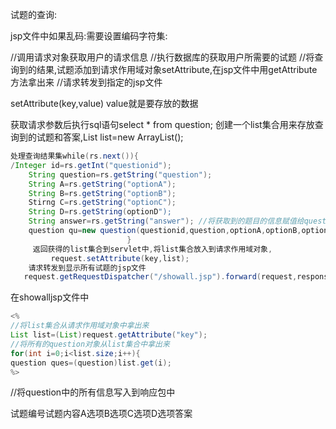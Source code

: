 试题的查询:



jsp文件中如果乱码:需要设置编码字符集:

//调用请求对象获取用户的请求信息
//执行数据库的获取用户所需要的试题
//将查询到的结果,试题添加到请求作用域对象setAttribute,在jsp文件中用getAttribute方法拿出来
//请求转发到指定的jsp文件



setAttribute(key,value)   value就是要存放的数据



获取请求参数后执行sql语句select * from question;
创建一个list集合用来存放查询到的试题和答案,List list=new ArrayList();

```java
处理查询结果集while(rs.next()){
/Integer id=rs.getInt("questionid"); 
    String question=rs.getString("question"); 
    String A=rs.getString("optionA"); 
    String B=rs.getString("optionB"); 
    Stirng C=rs.getString("optionC");
    String D=rs.getString(optionD"); 
    String answer=rs.getString("answer"); //将获取到的题目的信息赋值给question的类中 
    question qu=new question(questionid,question,optionA,optionB,optionC,optionD,answer); //在将question的对象添加到list集合中, list.add(qu); 
                          } 
     返回获得的list集合到servlet中,将list集合放入到请求作用域对象,
         request.setAttribute(key,list);
    请求转发到显示所有试题的jsp文件
   request.getRequestDispatcher("/showall.jsp").forward(request,response);
```

在showalljsp文件中

```java
<%
//将list集合从请求作用域对象中拿出来
List list=(List)request.getAttribute("key");
//将所有的question对象从list集合中拿出来
for(int i=0;i<list.size;i++){
question ques=(question)list.get(i);
%>
```



//将question中的所有信息写入到响应包中



试题编号试题内容A选项B选项C选项D选项答案